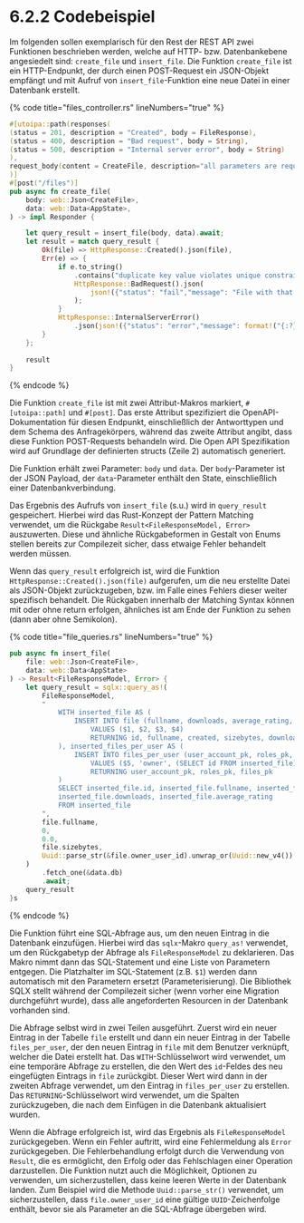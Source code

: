 # 6.2.2 Codebeispiel

Im folgenden sollen exemplarisch für den Rest der REST API zwei Funktionen beschrieben werden, welche auf HTTP- bzw. Datenbankebene angesiedelt sind: `create_file` und `insert_file`. Die Funktion `create_file` ist ein HTTP-Endpunkt, der durch einen POST-Request ein JSON-Objekt empfängt und mit Aufruf von `insert_file`-Funktion eine neue Datei in einer Datenbank erstellt.

{% code title="files_controller.rs" lineNumbers="true" %}
```rust
#[utoipa::path(responses(
(status = 201, description = "Created", body = FileResponse),
(status = 400, description = "Bad request", body = String),
(status = 500, description = "Internal server error", body = String)
),
request_body(content = CreateFile, description="all parameters are required"),
)]
#[post("/files")]
pub async fn create_file(
    body: web::Json<CreateFile>,
    data: web::Data<AppState>,
) -> impl Responder {

    let query_result = insert_file(body, data).await;
    let result = match query_result {
        Ok(file) => HttpResponse::Created().json(file),
        Err(e) => {
            if e.to_string()
                .contains("duplicate key value violates unique constraint") {
                HttpResponse::BadRequest().json(
                    json!({"status": "fail","message": "File with that name already exists"}),
                );
            }
            HttpResponse::InternalServerError()
                .json(json!({"status": "error","message": format!("{:?}", e)}))
        }
    };
    
    result
}
```
{% endcode %}

Die Funktion `create_file` ist mit zwei Attribut-Makros markiert, `#[utoipa::path]` und `#[post]`. Das erste Attribut spezifiziert die OpenAPI-Dokumentation für diesen Endpunkt, einschließlich der Antworttypen und dem Schema des Anfragekörpers, während das zweite Attribut angibt, dass diese Funktion POST-Requests behandeln wird. Die Open API Spezifikation wird auf Grundlage der definierten structs (Zeile 2) automatisch generiert.

Die Funktion erhält zwei Parameter: `body` und `data`. Der `body`-Parameter ist der JSON Payload, der `data`-Parameter enthält den State, einschließlich einer Datenbankverbindung.

Das Ergebnis des Aufrufs von `insert_file` (s.u.) wird in `query_result` gespeichert. Hierbei wird das Rust-Konzept der Pattern Matching verwendet, um die Rückgabe `Result<FileResponseModel, Error>` auszuwerten. Diese und ähnliche Rückgabeformen in Gestalt von Enums stellen bereits zur Compilezeit sicher, dass etwaige Fehler behandelt werden müssen.

Wenn das `query_result` erfolgreich ist, wird die Funktion `HttpResponse::Created().json(file)` aufgerufen, um die neu erstellte Datei als JSON-Objekt zurückzugeben, bzw. im Falle eines Fehlers dieser weiter spezifisch behandelt. Die Rückgaben innerhalb der Matching Syntax können mit oder ohne return erfolgen, ähnliches ist am Ende der Funktion zu sehen (dann aber ohne Semikolon).

{% code title="file_queries.rs" lineNumbers="true" %}
```rust
pub async fn insert_file(
    file: web::Json<CreateFile>,
    data: web::Data<AppState>
) -> Result<FileResponseModel, Error> {
    let query_result = sqlx::query_as!(
        FileResponseModel,
        "
            WITH inserted_file AS (
                INSERT INTO file (fullname, downloads, average_rating, sizebytes)
                    VALUES ($1, $2, $3, $4)
                    RETURNING id, fullname, created, sizebytes, downloads, average_rating
            ), inserted_files_per_user AS (
                INSERT INTO files_per_user (user_account_pk, roles_pk, files_pk)
                    VALUES ($5, 'owner', (SELECT id FROM inserted_file))
                    RETURNING user_account_pk, roles_pk, files_pk
            )
            SELECT inserted_file.id, inserted_file.fullname, inserted_file.created, inserted_file.sizebytes,
            inserted_file.downloads, inserted_file.average_rating
            FROM inserted_file
        ",
        file.fullname,
        0,
        0.0,
        file.sizebytes,
        Uuid::parse_str(&file.owner_user_id).unwrap_or(Uuid::new_v4())
    )
        .fetch_one(&data.db)
        .await;
    query_result
}s
```
{% endcode %}

Die Funktion führt eine SQL-Abfrage aus, um den neuen Eintrag in die Datenbank einzufügen. Hierbei wird das `sqlx`-Makro `query_as!` verwendet, um den Rückgabetyp der Abfrage als `FileResponseModel` zu deklarieren. Das Makro nimmt dann das SQL-Statement und eine Liste von Parametern entgegen. Die Platzhalter im SQL-Statement (z.B. `$1`) werden dann automatisch mit den Parametern ersetzt (Parameterisierung). Die Bibliothek SQLX stellt während der Compilezeit sicher (wenn vorher eine Migration durchgeführt wurde), dass alle angeforderten Resourcen in der Datenbank vorhanden sind.&#x20;

Die Abfrage selbst wird in zwei Teilen ausgeführt. Zuerst wird ein neuer Eintrag in der Tabelle `file` erstellt und dann ein neuer Eintrag in der Tabelle `files_per_user`, der den neuen Eintrag in `file` mit dem Benutzer verknüpft, welcher die Datei erstellt hat. Das `WITH`-Schlüsselwort wird verwendet, um eine temporäre Abfrage zu erstellen, die den Wert des `id`-Feldes des neu eingefügten Eintrags in `file` zurückgibt. Dieser Wert wird dann in der zweiten Abfrage verwendet, um den Eintrag in `files_per_user` zu erstellen. Das `RETURNING`-Schlüsselwort wird verwendet, um die Spalten zurückzugeben, die nach dem Einfügen in die Datenbank aktualisiert wurden.

Wenn die Abfrage erfolgreich ist, wird das Ergebnis als `FileResponseModel` zurückgegeben. Wenn ein Fehler auftritt, wird eine Fehlermeldung als `Error` zurückgegeben. Die Fehlerbehandlung erfolgt durch die Verwendung von `Result`, die es ermöglicht, den Erfolg oder das Fehlschlagen einer Operation darzustellen. Die Funktion nutzt auch die Möglichkeit, Optionen zu verwenden, um sicherzustellen, dass keine leeren Werte in der Datenbank landen. Zum Beispiel wird die Methode `Uuid::parse_str()` verwendet, um sicherzustellen, dass `file.owner_user_id` eine gültige `UUID`-Zeichenfolge enthält, bevor sie als Parameter an die SQL-Abfrage übergeben wird.
